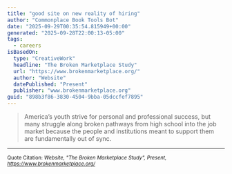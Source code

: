 ```yaml
---
title: "good site on new reality of hiring"
author: "Commonplace Book Tools Bot"
date: "2025-09-29T00:35:54.815949+00:00"
generated: "2025-09-28T22:00:13-05:00"
tags:
  - careers
isBasedOn:
  type: "CreativeWork"
  headline: "The Broken Marketplace Study"
  url: "https://www.brokenmarketplace.org/"
  author: "Website"
  datePublished: "Present"
  publisher: "www.brokenmarketplace.org"
guid: "898b3f86-3830-4504-9bba-05dccfef7895"
---
```


> America’s youth strive for personal and professional success, but many struggle along broken pathways from high school into the job market because the people and institutions meant to support them are fundamentally out of sync.

---

<sub>Quote Citation: <cite>Website, "The Broken Marketplace Study", Present, <a href="https://www.brokenmarketplace.org/">https://www.brokenmarketplace.org/</a></cite></sub>